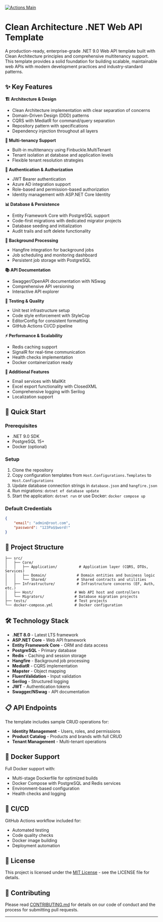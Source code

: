 [![Actions Main](https://github.com/Pettor/template-web-api-dotnet/actions/workflows/main.yml/badge.svg)](https://github.com/Pettor/template-web-api-dotnet/actions/workflows/main.yml)

# Clean Architecture .NET Web API Template

A production-ready, enterprise-grade .NET 9.0 Web API template built with Clean Architecture principles and comprehensive multitenancy support. This template provides a solid foundation for building scalable, maintainable web APIs with modern development practices and industry-standard patterns.

## ✨ Key Features

**🏗️ Architecture & Design**
- Clean Architecture implementation with clear separation of concerns
- Domain-Driven Design (DDD) patterns
- CQRS with MediatR for command/query separation
- Repository pattern with specifications
- Dependency injection throughout all layers

**🏢 Multi-tenancy Support**
- Built-in multitenancy using Finbuckle.MultiTenant
- Tenant isolation at database and application levels
- Flexible tenant resolution strategies

**🔐 Authentication & Authorization**
- JWT Bearer authentication
- Azure AD integration support
- Role-based and permission-based authorization
- Identity management with ASP.NET Core Identity

**📊 Database & Persistence**
- Entity Framework Core with PostgreSQL support
- Code-first migrations with dedicated migrator projects
- Database seeding and initialization
- Audit trails and soft delete functionality

**🔧 Background Processing**
- Hangfire integration for background jobs
- Job scheduling and monitoring dashboard
- Persistent job storage with PostgreSQL

**📚 API Documentation**
- Swagger/OpenAPI documentation with NSwag
- Comprehensive API versioning
- Interactive API explorer

**🧪 Testing & Quality**
- Unit test infrastructure setup
- Code style enforcement with StyleCop
- EditorConfig for consistent formatting
- GitHub Actions CI/CD pipeline

**⚡ Performance & Scalability**
- Redis caching support
- SignalR for real-time communication
- Health checks implementation
- Docker containerization ready

**📧 Additional Features**
- Email services with MailKit
- Excel export functionality with ClosedXML
- Comprehensive logging with Serilog
- Localization support

## 🚀 Quick Start

### Prerequisites
- .NET 9.0 SDK
- PostgreSQL 15+
- Docker (optional)

### Setup
1. Clone the repository
2. Copy configuration templates from `Host.Configurations.Templates` to `Host.Configurations`
3. Update database connection strings in `database.json` and `hangfire.json`
4. Run migrations: `dotnet ef database update`
5. Start the application: `dotnet run` or use Docker: `docker compose up`

### Default Credentials
```json
{
    "email": "admin@root.com",
    "password": "123Pa$$word!"
}
```

## 📁 Project Structure

```
├── src/
│   ├── Core/
│   │   ├── Application/          # Application layer (CQRS, DTOs, Services)
│   │   ├── Domain/              # Domain entities and business logic
│   │   └── Shared/              # Shared contracts and utilities
│   ├── Infrastructure/          # Infrastructure concerns (EF, Auth, etc.)
│   ├── Host/                   # Web API host and controllers
│   └── Migrators/              # Database migration projects
├── tests/                      # Test projects
└── docker-compose.yml          # Docker configuration
```

## 🛠️ Technology Stack

- **.NET 8.0** - Latest LTS framework
- **ASP.NET Core** - Web API framework
- **Entity Framework Core** - ORM and data access
- **PostgreSQL** - Primary database
- **Redis** - Caching and session storage
- **Hangfire** - Background job processing
- **MediatR** - CQRS implementation
- **Mapster** - Object mapping
- **FluentValidation** - Input validation
- **Serilog** - Structured logging
- **JWT** - Authentication tokens
- **Swagger/NSwag** - API documentation

## 📋 API Endpoints

The template includes sample CRUD operations for:
- **Identity Management** - Users, roles, and permissions
- **Product Catalog** - Products and brands with full CRUD
- **Tenant Management** - Multi-tenant operations

## 🐳 Docker Support

Full Docker support with:
- Multi-stage Dockerfile for optimized builds
- Docker Compose with PostgreSQL and Redis services
- Environment-based configuration
- Health checks and logging

## 🔄 CI/CD

GitHub Actions workflow included for:
- Automated testing
- Code quality checks
- Docker image building
- Deployment automation

## 📄 License

This project is licensed under the [MIT License](LICENSE) - see the LICENSE file for details.

## 🤝 Contributing

Please read [CONTRIBUTING.md](CONTRIBUTING.md) for details on our code of conduct and the process for submitting pull requests.

---
